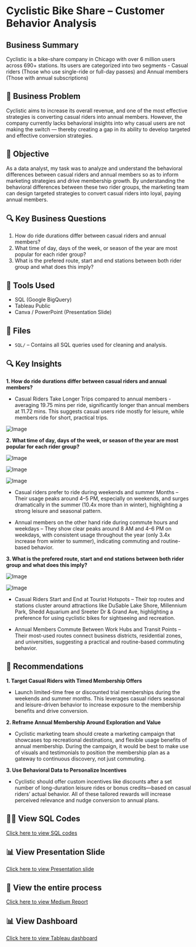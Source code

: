 # Cyclistic Bike Share – Customer Behavior Analysis

## Business Summary
Cyclistic is a bike-share company in Chicago with over 6 million users across 690+ stations. Its users are categorized into two segments - Casual riders (Those who use single-ride or full-day passes) and Annual members (Those with annual subscriptions)

## 🚨 Business Problem 

Cyclistic aims to increase its overall revenue, and one of the most effective strategies is converting casual riders into annual members. However, the company currently lacks behavioral insights into why casual users are not making the switch — thereby creating a gap in its ability to develop targeted and effective conversion strategies.

## 🎯 Objective
As a data analyst, my task was to analyze and understand the behavioral differences between casual riders and annual members so as to inform marketing strategies and drive membership growth. By understanding the behavioral differences between these two rider groups, the marketing team can design targeted strategies to convert casual riders into loyal, paying annual members.

## 🔍 Key Business Questions
1. How do ride durations differ between casual riders and annual members?
2. What time of day, days of the week, or season of the year are most popular for each rider group?
3. What is the prefered route, start and end stations between both rider group and what does this imply?

## 🧰 Tools Used
- SQL (Google BigQuery)
- Tableau Public
- Canva / PowerPoint (Presentation Slide)

## 📁 Files
- `SQL/` – Contains all SQL queries used for cleaning and analysis.

## 🔍 Key Insights
**1. How do ride durations differ between casual riders and annual members?**
   - Casual Riders Take Longer Trips compared to annual members - averaging 19.75 mins per ride, significantly longer than annual members at 11.72 mins. This suggests casual users ride mostly for leisure, while members ride for short, practical trips.

![Image](https://github.com/user-attachments/assets/45da2264-74e8-49cd-ac73-9a779fbd6e5a)

**2. What time of day, days of the week, or season of the year are most popular for each rider group?**

![Image](https://github.com/user-attachments/assets/37c96d75-1c16-47aa-aa7e-c6c0bad5793e)

![Image](https://github.com/user-attachments/assets/8453a2be-9e3b-4f5f-823b-3b5bbd5ff855)

![Image](https://github.com/user-attachments/assets/ac5e0a89-c615-4d2e-b420-6a24b3ccfb2f)

   - Casual riders prefer to ride during weekends and summer Months – Their usage peaks around 4–5 PM, especially on weekends, and surges dramatically in the summer (10.4x more than in winter), highlighting a strong leisure and seasonal pattern.
     
   - Annual members on the other hand ride during commute hours and weekdays – They show clear peaks around 8 AM and 4–6 PM on weekdays, with consistent usage throughout the year (only 3.4x increase from winter to summer), indicating commuting and routine-based behavior.

**3. What is the prefered route, start and end stations between both rider group and what does this imply?**

![Image](https://github.com/user-attachments/assets/7b2ef975-4f34-474f-9737-d417b1919d32)

![Image](https://github.com/user-attachments/assets/f3d9eaff-74e8-4951-a61b-b19fd570de2e)

   - Casual Riders Start and End at Tourist Hotspots – Their top routes and stations cluster around attractions like DuSable Lake Shore, Millennium Park, Shedd Aquarium and Sreeter Dr & Grand Ave, highlighting a preference for using cyclistic bikes for sightseeing and recreation.
     
   - Annual Members Commute Between Work Hubs and Transit Points – Their most-used routes connect business districts, residential zones, and universities, suggesting a practical and routine-based commuting behavior.

## 🎯 Recommendations
**1. Target Casual Riders with Timed Membership Offers**
- Launch limited-time free or discounted trial memberships during the weekends and summer months. This leverages casual riders seasonal and leisure-driven behavior to increase exposure to the membership benefits and drive conversion.

**2. Reframe Annual Membership Around Exploration and Value**
- Cyclistic marketing team should create a marketing campaign that showcases top recreational destinations, and flexible usage benefits of annual membership. During the campaign, it would be best to make use of visuals and testimonials to position the membership plan as a gateway to continuous discovery, not just commuting.

**3. Use Behavioral Data to Personalize Incentives**
- Cyclistic should offer custom incentives like discounts after a set number of long-duration leisure rides or bonus credits—based on casual riders’ actual behavior. All of these tailored rewards will increase perceived relevance and nudge conversion to annual plans.

## 🧑‍💻 View SQL Codes 
[Click here to view SQL codes](https://github.com/tos-in1/Case_Study-Cyclistic_Bike_Share/tree/master/SQL)

## 📊 View Presentation Slide
[Click here to view Presentation slide](https://www.canva.com/design/DAGndjK9rVo/dqVnQuEHYucn_N_ht108oA/view?utm_content=DAGndjK9rVo&utm_campaign=share_your_design&utm_medium=link2&utm_source=shareyourdesignpanel)

## 📝 View the entire process 
[Click here to view Medium Report](https://medium.com/@tosin.folorunso01/unlocking-membership-growth-converting-casual-riders-into-annual-members-1e305e2db007)

## 📊 View Dashboard
[Click here to view Tableau dashboard](https://public.tableau.com/views/CyclisticBikeShareDashboard_17471525247210/Dashboard1-When?:language=en-US&:sid=&:redirect=auth&:display_count=n&:origin=viz_share_link)






